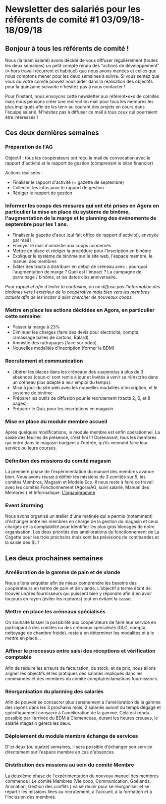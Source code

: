 # Newsletter des salariés pour les référents de comité #1 03/09/18-18/09/18

## Bonjour à tous les référents de comité !

Nous (la team salarié) avons décidé de vous diffuser régulièrement (toutes les deux semaines) un petit compte rendu des "actions de développement" (= hors travail récurrent et habituel) que nous avons menées et celles que nous comptons mener pour les deux semaines à suivre. Si vous sentez que vous ou votre comité pouvez nous aider dans la réalisation des objectifs pour la quinzaine suivante n'hésitez pas à nous contacter !

Pour l'instant, nous envoyons cette newsletter aux référent•e•s de comités mais nous pensons créer une redirection mail pour tous les membres les plus impliqués afin de les tenir au courant des projets en cours dans l'équipe salarié. N'hésitez pas à diffuser ce mail à tous ceux qui pourraient être intéressés ! 

## Ces deux dernières semaines

### Préparation de l'AG
Objectif : tous les coopérateurs ont reçu le mail de convocation avec le rapport d'activité et le rapport de gestion (comprenant le bilan financier)

Actions réalisées : 
- Finaliser le rapport d'activité (= gazette de septembre)
- Collecter les infos pour le rapport de gestion 
- Rédiger le rapport de gestion

### Informer les coops des mesures qui ont été prises en Agora en particulier la mise en place du système de binôme, l'augmentation de la marge et le planning des événements de septembre pour les 1 ans.

- Finaliser la gazette d'aout (qui fait office de rapport d'activité), envoyée par mail !
- Envoyer le mail d'amnistie aux coops concernés
- Mettre en place et rédiger la procédure pour l'inscription en binôme 
- Expliquer le système de binôme sur le site web, l'espace membre, le manuel des membres
- Editer des tracts à distribuer en début de créneau avec : pourquoi l'augmentation de marge ? Quel est l'impact ? La campagne de parrainage / binôme, et les dates clés anniversaire.

*Pour rappel et afin d'éviter la confusion, on ne diffuse pas l'information des binômes vers l'extérieur de la coopérative mais bien vers les membres actuels afin de les inciter à aller chercher de nouveaux coops.* 

### Mettre en place les actions décidées en Agora, en particulier cette semaine:
- Passer la marge à 23%
- Diminuer les charges (faire des devis pour électricité, compta, ramassage balles de cartons, Balard),
- Amnistie des rattrapages (faire sur odoo)
- Nouvelles modalités d'inscription (former le BDM)

### Recrutement et communication
- Libérer les places dans les créneaux des suspendus à plus de 3 absences (ceux-ci sont remis à jour et invités à venir se réinscrire dans un créneau plus adapté à leur emploi du temps). 
- Mise à jour du site web avec les nouvelles modalités d'inscription, et le système de binôme
- Préparer les outils de diffusion pour le recrutement (tracts 2, 6, et 8 pages)
- Préparer le Quiz pour les inscriptions en magasin

### Mise en place du module membre accueil
Après quelques modifications, le module membre est enfin opérationnel. La saisie des feuilles de présence, c'est fini !!! Dorénavant, tous les membres qui entre dans le magasin badgent à l'entrée, qu'ils viennent faire leur service ou leurs courses. 

### Définition des missions du comité magasin
La première phase de l'expérimentation du manuel des membres avance bien. Nous avons réussi à définir les missions de 3 comités sur 5, les comités Membres, Magasin et Modèle Eco. Il nous reste à faire ce travail avec les comités Fonctionnement (Agora/AG, suivi salarié, Manuel des Membres ) et Informatique. [L'organigramme](https://docs.google.com/spreadsheets/d/1OIy_2EmF_yQIMFQTLeELIxPXeL8-a6Jw-4hbuCaamjg/edit?usp=sharing "L'oragnigramme")

### Event Storming
Nous avons organisé un atelier d'une matinée qui a permis (notamment) d'échanger entre les membres en charge de la gestion du magasin et ceux chargés de la comptabilité pour identifier les plus gros blocages de notre organisation. 
Les deux priorités des améliorations du fonctionnement de La Cagette pour les trois prochains mois sont les prévisions de commandes et la saisie des BL !

## Les deux prochaines semaines 
 
### Amélioration de la gamme de pain et de viande
Nous allons enquêter afin de mieux comprendre les besoins des coopérateurs en terme de pain et de viande. L'objectif à terme étant de trouver un/des fournisseurs qui puissent bien y répondre afin d'en avoir toujours en rayon (éviter les ruptures) tout en évitant la casse.

### Mettre en place les créneaux spécialisés
On souhaite laisser la possibilité aux coopérateurs de faire leur service en participant à des comités ou des créneaux spécialisés (DLC, compta, nettoyage de chambre froide). reste à en déterminer les modalités et à le mettre en place...

### Affiner le processus entre saisi des réceptions et vérification comptable 
Afin de réduire les erreurs de facturation, de stock, et de prix, nous allons aligner les objectifs et les pratiques des salariés impliqués dans les commandes et des membres du comité compta/réclamations fournisseurs.

### Réorganisation du planning des salariés
Afin de pouvoir se consacrer plus sereinement à l'amélioration de la gamme des rayons dans les 3 prochains mois, 2 salariés auront du temps dégagé et spécifiquement consacré à l'amélioration de la gamme. Cela est rendu possible par l'arrivée du BDM à Clemenceau, durant les heures creuses, le salarié magasin gérera les deux. 

### Déploiement du module membre échange de services
D'ici deux (ou quatre) semaines, il sera possible d'échanger son service directement sur l'espace membre en cas d'absences. 

### Distribution des missions au sein du comité Membre
La deuxième phase de l'expérimentation du nouveau manuel des membres commence ! Le comité Membres (Vie coop, Communication, Goélands, Animation, Gestion des conflits ) va se réunir pour se réorganiser et se répartir les missions liées au recrutement, à l'accueil, à la formation et à l'inclusion des membres. 
